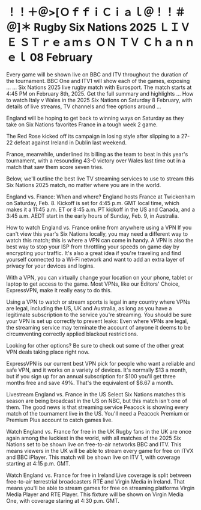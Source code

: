 # ！！＋＠>[ＯｆｆｉＣｉａｌ＠！！＃＠]＊ Rugby Six Nations 2025 ＬＩＶＥ ＳＴｒｅａｍｓ ＯＮ ＴＶ Ｃｈａｎｎｅｌ 08 February

Every game will be shown live on BBC and ITV throughout the duration of the tournament. BBC One and ITV1 will show each of the games, exposing ... ... Six Nations 2025 live rugby match with Eurosport. The match starts at 4:45 PM on February 8th, 2025. Get the full summary and highlights ...  How to watch Italy v Wales in the 2025 Six Nations on Saturday 8 February, with details of live streams, TV channels and free options around ...

England will be hoping to get back to winning ways on Saturday as they take on Six Nations favorites France in a tough week 2 game. 

The Red Rose kicked off its campaign in losing style after slipping to a 27-22 defeat against Ireland in Dublin last weekend.

France, meanwhile, underlined its billing as the team to beat in this year's tournament, with a resounding 43-0 victory over Wales last time out in a match that saw them score seven tries. 

Below, we'll outline the best live TV streaming services to use to stream this Six Nations 2025 match, no matter where you are in the world. 

England vs. France: When and where?
England hosts France at Twickenham on Saturday, Feb. 8. Kickoff is set for 4:45 p.m. GMT local time, which makes it a 11:45 a.m. ET or 8:45 a.m. PT kickoff in the US and Canada, and a 3:45 a.m. AEDT start in the early hours of Sunday, Feb. 9, in Australia. 

How to watch England vs. France online from anywhere using a VPN
If you can't view this year's Six Nations locally, you may need a different way to watch this match; this is where a VPN can come in handy. A VPN is also the best way to stop your ISP from throttling your speeds on game day by encrypting your traffic. It's also a great idea if you're traveling and find yourself connected to a Wi-Fi network and want to add an extra layer of privacy for your devices and logins.

With a VPN, you can virtually change your location on your phone, tablet or laptop to get access to the game. Most VPNs, like our Editors' Choice, ExpressVPN, make it really easy to do this.

Using a VPN to watch or stream sports is legal in any country where VPNs are legal, including the US, UK and Australia, as long as you have a legitimate subscription to the service you're streaming. You should be sure your VPN is set up correctly to prevent leaks: Even where VPNs are legal, the streaming service may terminate the account of anyone it deems to be circumventing correctly applied blackout restrictions.

Looking for other options? Be sure to check out some of the other great VPN deals taking place right now. 

ExpressVPN is our current best VPN pick for people who want a reliable and safe VPN, and it works on a variety of devices. It's normally $13 a month, but if you sign up for an annual subscription for $100 you'll get three months free and save 49%. That's the equivalent of $6.67 a month.

Livestream England vs. France in the US
Select Six Nations matches this season are being broadcast in the US on NBC, but this match isn't one of them. The good news is that streaming service Peacock is showing every match of the tournament live in the US. You'll need a Peacock Premium or Premium Plus account to catch games live.

Watch England vs. France for free in the UK
Rugby fans in the UK are once again among the luckiest in the world, with all matches of the 2025 Six Nations set to be shown live on free-to-air networks BBC and ITV. This means viewers in the UK will be able to stream every game for free on ITVX and BBC iPlayer. This match will be shown live on ITV 1, with coverage starting at 4:15 p.m. GMT. 

Watch England vs. France for free in Ireland 
Live coverage is split between free-to-air terrestrial broadcasters RTÉ and Virgin Media in Ireland. That means you'll be able to stream games for free on streaming platforms Virgin Media Player and RTE Player. This fixture will be shown on Virgin Media One, with coverage staring at 4:30 p.m. GMT. 
